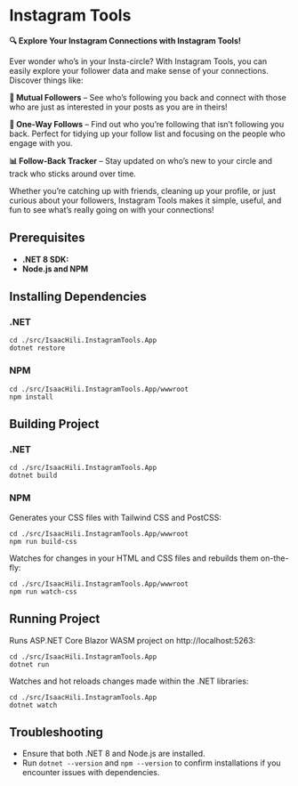 # Instagram Tools

**🔍 Explore Your Instagram Connections with Instagram Tools!**

Ever wonder who’s in your Insta-circle? With Instagram Tools, you can easily explore your follower data and make sense of your connections. Discover things like:

**👥 Mutual Followers** – See who’s following you back and connect with those who are just as interested in your posts as you are in theirs!

**🤔 One-Way Follows** – Find out who you’re following that isn’t following you back. Perfect for tidying up your follow list and focusing on the people who engage with you.

**📊 Follow-Back Tracker** – Stay updated on who’s new to your circle and track who sticks around over time.

Whether you’re catching up with friends, cleaning up your profile, or just curious about your followers, Instagram Tools makes it simple, useful, and fun to see what’s really going on with your connections!

## Prerequisites

* **.NET 8 SDK:**
* **Node.js and NPM**

## Installing Dependencies

### .NET

~~~
cd ./src/IsaacHili.InstagramTools.App
dotnet restore
~~~

### NPM

~~~
cd ./src/IsaacHili.InstagramTools.App/wwwroot
npm install
~~~

## Building Project

### .NET

~~~
cd ./src/IsaacHili.InstagramTools.App
dotnet build
~~~

### NPM

Generates your CSS files with Tailwind CSS and PostCSS:
~~~
cd ./src/IsaacHili.InstagramTools.App/wwwroot
npm run build-css
~~~

Watches for changes in your HTML and CSS files and rebuilds them on-the-fly:
~~~
cd ./src/IsaacHili.InstagramTools.App/wwwroot
npm run watch-css
~~~

## Running Project

Runs ASP.NET Core Blazor WASM project on http://localhost:5263:
~~~
cd ./src/IsaacHili.InstagramTools.App
dotnet run
~~~

Watches and hot reloads changes made within the .NET libraries:
~~~
cd ./src/IsaacHili.InstagramTools.App
dotnet watch
~~~

## Troubleshooting

* Ensure that both .NET 8 and Node.js are installed.
* Run `dotnet --version` and `npm --version` to confirm installations if you encounter issues with dependencies.
